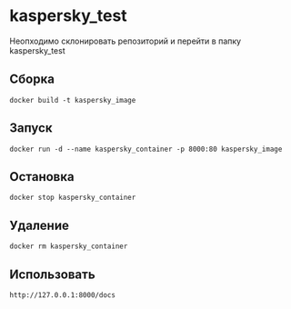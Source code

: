 # kaspersky_test

Неопходимо склонировать репозиторий и перейти в папку kaspersky_test

## Сборка

```shell
docker build -t kaspersky_image
```

## Запуск

```shell
docker run -d --name kaspersky_container -p 8000:80 kaspersky_image
```

## Остановка

```shell
docker stop kaspersky_container
```

## Удаление

```shell
docker rm kaspersky_container
```

## Использовать

```shell
http://127.0.0.1:8000/docs
```
